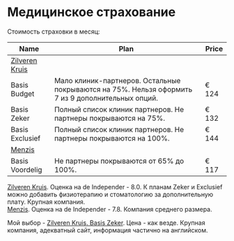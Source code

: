 # Медицинское страхование

Стоимость страховки в месяц:

| Name            	| Plan                                                                                                                                            	| Price    	|
|-----------------	|-------------------------------------------------------------------------------------------------------------------------------------------------	|----------	|
| [Zilveren Kruis](https://www.zilverenkruis.nl/consumenten/zorgverzekering)  	| 	|          	|
| Basis Budget    	| Мало клиник-партнеров. Остальные покрываются на 75%.  Нельзя оформить 7 из 9 дополнительных опций.    | € 124 	|
| Basis Zeker     	| Полный список клиник партнеров.  Не партнеры покрываются на 75%.   	| € 132 	|
| Basis Exclusief 	| Полный список клиник партнеров. Не партнеры покрываются на 100%.    | € 144  	|
| [Menzis](https://www.menzis.nl) |               	|          	|
| Basis Voordelig 	| Не партнеры покрываются от 65% до 100%.  	| € 117 	|

[Zilveren Kruis](https://www.zilverenkruis.nl/consumenten/zorgverzekering). Оценка на de Independer - 8.0. К планам Zeker и Exclusief можно добавить физиотерапию и стоматологию за дополнительную плату. Крупная компания.  
[Menzis](https://www.menzis.nl). Оценка на de Independer - 7.8. Компания среднего размера. 

Мой выбор - [Zilveren Kruis. Basis Zeker](https://www.zilverenkruis.nl/consumenten/zorgverzekering/basisverzekering/basis-zeker). Цена - как везде. Крупная компания, адекватный сайт, информация частично на английском.   
